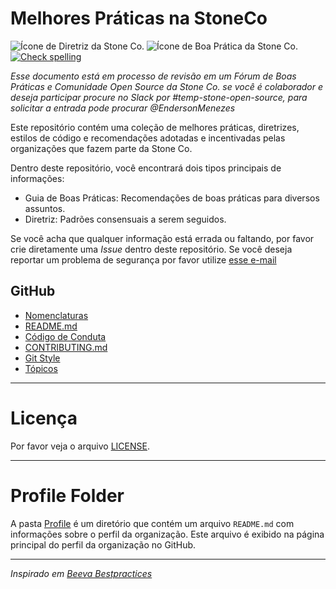 # Melhores Práticas na StoneCo

![Ícone de Diretriz da Stone Co.](https://img.shields.io/badge/STONE-diretriz-green?style=for-the-badge)
![Ícone de Boa Prática da Stone Co.](https://img.shields.io/badge/STONE-BOA%20PR%C3%81TICA-green?style=for-the-badge)
[![Check spelling](https://github.com/stone-payments/stoneco-guidelines/actions/workflows/spell-checking.yaml/badge.svg)](https://github.com/stone-payments/stoneco-guidelines/actions/workflows/spell-checking.yaml)

_Esse documento está em processo de revisão em um Fórum de Boas Práticas e Comunidade Open Source da Stone Co. se você é colaborador e deseja participar procure no Slack por #temp-stone-open-source, para solicitar a entrada pode procurar @EndersonMenezes_

Este repositório contém uma coleção de melhores práticas, diretrizes, estilos de código e recomendações adotadas e incentivadas pelas organizações que fazem parte da Stone Co.

Dentro deste repositório, você encontrará dois tipos principais de informações:

- Guia de Boas Práticas: Recomendações de boas práticas para diversos assuntos.
- Diretriz: Padrões consensuais a serem seguidos.

Se você acha que qualquer informação está errada ou faltando, por favor crie diretamente uma _Issue_ dentro deste repositório.  Se você deseja reportar um problema de segurança por favor utilize [esse e-mail](mailto:opensourcesec@stone.com.br)

## GitHub

* [Nomenclaturas](naming-convention/README.md)
* [README.md](readme/README.md)
* [Código de Conduta](./CODE_OF_CONDUCT.md)
* [CONTRIBUTING.md](contributing/README.md)
* [Git Style](git-style/README.md)
* [Tópicos](topics/README.md)

---

# Licença

Por favor veja o arquivo [LICENSE](../LICENSE).

---

# Profile Folder

A pasta [Profile](profile/) é um diretório que contém um arquivo `README.md` com informações sobre o perfil da organização. Este arquivo é exibido na página principal do perfil da organização no GitHub.

---

_Inspirado em [Beeva Bestpractices](https://github.com/beeva-enriqueotero/beeva-best-practices)_


